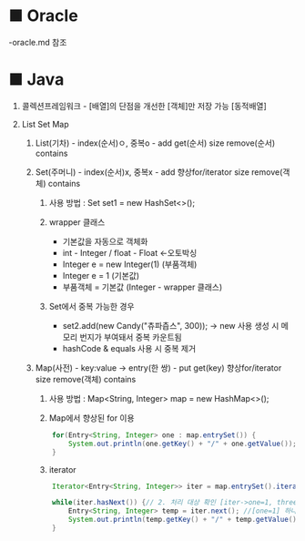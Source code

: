# ■ Oracle
-oracle.md 참조

# ■ Java
 1. 콜렉션프레임워크 - [배열]의 단점을 개선한 [객체]만 저장 가능 [동적배열]

 2. List Set Map
    1. List(기차) - index(순서)ㅇ, 중복o 	- 	 add get(순서) size remove(순서) contains
    
    2. Set(주머니) - index(순서)x, 중복x 	- 	 add 향상for/iterator size remove(객체) contains
        1) 사용 방법 : Set<Integer> set1 = new HashSet<>();
        2) wrapper 클래스
            - 기본값을 자동으로 객체화
            - int - Integer / float - Float  <-오토박싱
            - Integer e = new Integer(1) (부품객체)
            - Integer e = 1  (기본값)
            - 부품객체 = 기본값 (Integer - wrapper 클래스)

        3) Set에서 중복 가능한 경우
            - set2.add(new Candy("츄파츕스", 300));  -> new 사용 생성 시 메모리 번지가 부여돼서 중복 카운트됨
            - hashCode & equals 사용 시 중복 제거


    3. Map(사전) - key:value -> entry(한 쌍) - put get(key) 향상for/iterator size remove(객체) contains
        1) 사용 방법  :  Map<String, Integer> map = new HashMap<>();

        2) Map에서 향상된 for 이용
        ```java 
            for(Entry<String, Integer> one : map.entrySet()) {
                System.out.println(one.getKey() + "/" + one.getValue());
            }
        ```                

        3) iterator
        ```java
            Iterator<Entry<String, Integer>> iter = map.entrySet().iterator(); //1. 줄서기 iter ->[one=1, three=3]

            while(iter.hasNext()) {// 2. 처리 대상 확인 [iter->one=1, three=3]
                Entry<String, Integer> temp = iter.next(); //[one=1] 하나씩 꺼내기
                System.out.println(temp.getKey() + "/" + temp.getValue());
            }
        ```

